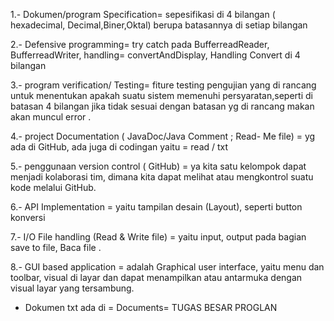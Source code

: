 1.- Dokumen/program Specification= sepesifikasi di 4 bilangan ( hexadecimal, Decimal,Biner,Oktal) berupa batasannya di setiap bilangan

2.- Defensive programming= try catch pada BufferreadReader, BufferreadWriter, handling= convertAndDisplay, Handling Convert di 4 bilangan

3.- program verification/ Testing= fiture testing pengujian yang di rancang untuk menentukan apakah suatu sistem memenuhi persyaratan,seperti di batasan 4 bilangan jika tidak sesuai dengan batasan yg di rancang makan akan muncul error .

4.- project Documentation ( JavaDoc/Java Comment ; Read- Me file) = yg ada di GitHub, ada juga di codingan yaitu = read / txt

5.- penggunaan version control ( GitHub) = ya kita satu kelompok dapat menjadi kolaborasi tim, dimana kita dapat melihat atau mengkontrol suatu kode melalui GitHub.

6.- API Implementation = yaitu tampilan desain (Layout), seperti button konversi 

7.- I/O File handling (Read & Write file) = yaitu input, output pada bagian save to file, Baca file . 

8.- GUI based application = adalah Graphical user interface, yaitu menu dan toolbar, visual di layar dan dapat menampilkan atau antarmuka dengan visual layar yang tersambung.

* Dokumen txt ada di = Documents= TUGAS BESAR PROGLAN
